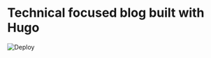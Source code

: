 # Technical focused blog built with Hugo

![Deploy](https://github.com/ReymundBautista/blog/workflows/Deploy/badge.svg?branch=master)